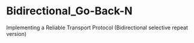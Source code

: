 # Bidirectional_Go-Back-N

Implementing a Reliable Transport Protocol (Bidirectional selective repeat version)
